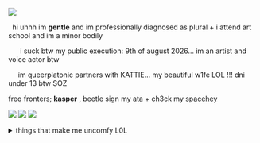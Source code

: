    ![](https://files.catbox.moe/o9yg8i.png)
   
 ‎ ‎ ‎‎hi uhhh im **gentle** and im professionally diagnosed as plural + i attend art school and im a minor bodily 
                    
‎ ‎ ‎ ‎ ‎ ‎ ‎i suck btw my public execution: 9th of august 2026... im an artist and voice actor btw

 ‎ ‎ ‎ ‎ ‎ im queerplatonic partners with KATTIE... my beautiful w1fe LOL !!! dni under 13 btw SOZ  ‎  
 
freq fronters; **kasper** , beetle sign my [ata](https://mrkrabspooshaft.atabook.org/) + ch3ck my [spacehey](https://spacehey.com/mrkrabspooshaft) 

![](https://64.media.tumblr.com/e5eeb1782b9b90125c10a9d71bf13d47/4c47cd4edf92f7ed-b5/s400x600/149b047dbb187d6d742f92439dfc8cb2c8ccc443.pnj) ![](https://64.media.tumblr.com/be2fb73e409b7fab247fe05f5965b1ed/d9cd9d158edf3676-50/s400x600/3713d9bb6a510aad93637e6333e928610ff73595.pnj) ![](https://64.media.tumblr.com/d482faa04cd6840a960df6d866a0b814/b6882806af6091a7-3a/s250x400/fc35035fb2aa6d98524fcf7751ce9fa2b09aed4f.pnj)

<details>
<summary>things that make me uncomfy L0L</summary>

<div style="width: 430px; height: 220px; background-color: white; border-color: hot-pink; border-width: 1px; border-style: dotted; color: #000000; font-size: 11px; overflow: auto;"><p>
<p>fictokins (except rick sorry) , "irls" , endosystems , proshippers , shotacons , spawnists / any cultist tbh , just w3ird people in general LOL </p>
</p></div></details>


